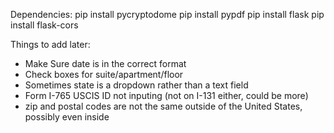 Dependencies:
pip install pycryptodome
pip install pypdf
pip install flask
pip install flask-cors

Things to add later:

- Make Sure date is in the correct format
- Check boxes for suite/apartment/floor
- Sometimes state is a dropdown rather than a text field
- Form I-765 USCIS ID not inputing (not on I-131 either, could be more)
- zip and postal codes are not the same outside of the United States, possibly even inside
